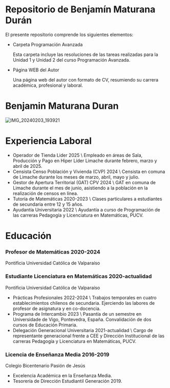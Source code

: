 # Repositorio de Benjamín Maturana Durán

El presente repositorio comprende los siguientes elementos:
* Carpeta Programación Avanzada

  Esta carpeta incluye las resoluciones de las tareas realizadas para la Unidad 1 y Unidad 2 del curso Programación Avanzada.
* Página WEB del Autor

  Una página web del autor con formato de CV, resumiendo su carrera académica, profesional y laboral.

<h1> Benjamin Maturana Duran </h1>

![IMG_20240203_193921](https://github.com/user-attachments/assets/bcd1897f-b829-40fb-b046-1d4fcea29ada)

# Experiencia Laboral
* Operador de Tienda Lider 2025 \\
Empleado en áreas de Sala, Producción y Pago en Hiper Líder Limache durante febrero, marzo y abril de 2025.
* Censista Censo Población y Vivienda (CVP) 2024 \\
Censista en comuna de Limache durante los meses de marzo, abril, mayo y julio.
* Gestor de Apertura Territorial (GAT) CPV 2024 \\
GAT en comuna de Limache durante el mes de junio, asistiendo a la población en la realización de censos en línea.
* Tutoría de Matemáticas 2020-2023 \\
Clases particulares a estudiantes de secundaria entre 12 y 15 años.
* Ayudantía Universitaria 2022 \\
Ayudantía a curso de Programación de las carreras Pedagogía y Licenciatura en Matemáticas, PUCV.

# Educación

### Profesor de Matemáticas 2020-2024
Pontificia Universidad Católica de Valparaíso

### Estudiante Licenciatura en Matemáticas 2020-actualidad
Pontificia Universidad Católica de Valparaíso
* Prácticas Profesionales 2022-2024 \\
Trabajos temporales en cuatro establecimientos chilenos de secundaria. Ejerciendo las labores de profesor de asignatura y en co-docencia.
* Programa de Intercambio 2023 \\
Pasantía de un semestre en Universidade de Vigo, Pontevedra, España. Convalidación de dos cursos de Educación Primaria.
* Delegación Generacional Universitaria 2021-actualidad \\
Cargo de representante generacional frente a CEE y Dirección Institucional de las carreras Pedagogía y Licenciatura en Matemáticas, PUCV.

### Licencia de Enseñanza Media 2016-2019
Colegio Bicentenario Pasión de Jesús
* Excelencia Académica en la Enseñanza Media.
* Tesorería de Dirección Estudiantil Generación 2019.
